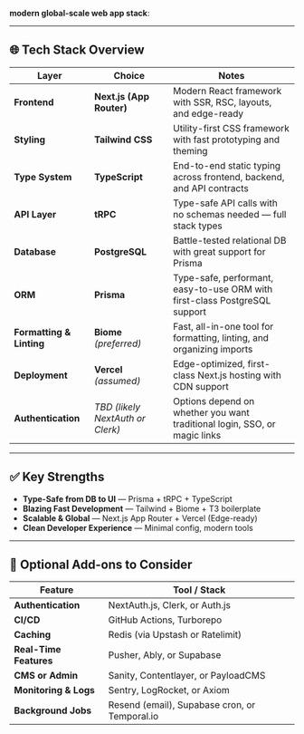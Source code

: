 **modern global-scale web app stack**:

---

## 🌐 **Tech Stack Overview**

| Layer                    | Choice                           | Notes                                                                      |
| ------------------------ | -------------------------------- | -------------------------------------------------------------------------- |
| **Frontend**             | **Next.js (App Router)**         | Modern React framework with SSR, RSC, layouts, and edge-ready              |
| **Styling**              | **Tailwind CSS**                 | Utility-first CSS framework with fast prototyping and theming              |
| **Type System**          | **TypeScript**                   | End-to-end static typing across frontend, backend, and API contracts       |
| **API Layer**            | **tRPC**                         | Type-safe API calls with no schemas needed — full stack types              |
| **Database**             | **PostgreSQL**                   | Battle-tested relational DB with great support for Prisma                  |
| **ORM**                  | **Prisma**                       | Type-safe, performant, easy-to-use ORM with first-class PostgreSQL support |
| **Formatting & Linting** | **Biome** *(preferred)*          | Fast, all-in-one tool for formatting, linting, and organizing imports      |
| **Deployment**           | **Vercel** *(assumed)*           | Edge-optimized, first-class Next.js hosting with CDN support               |
| **Authentication**       | *TBD (likely NextAuth or Clerk)* | Options depend on whether you want traditional login, SSO, or magic links  |

---

## ✅ Key Strengths

* **Type-Safe from DB to UI** — Prisma + tRPC + TypeScript
* **Blazing Fast Development** — Tailwind + Biome + T3 boilerplate
* **Scalable & Global** — Next.js App Router + Vercel (Edge-ready)
* **Clean Developer Experience** — Minimal config, modern tools

---

## 🚀 Optional Add-ons to Consider

| Feature                | Tool / Stack                                  |
| ---------------------- | --------------------------------------------- |
| **Authentication**     | NextAuth.js, Clerk, or Auth.js                |
| **CI/CD**              | GitHub Actions, Turborepo                     |
| **Caching**            | Redis (via Upstash or Ratelimit)              |
| **Real-Time Features** | Pusher, Ably, or Supabase                     |
| **CMS or Admin**       | Sanity, Contentlayer, or PayloadCMS           |
| **Monitoring & Logs**  | Sentry, LogRocket, or Axiom                   |
| **Background Jobs**    | Resend (email), Supabase cron, or Temporal.io |
